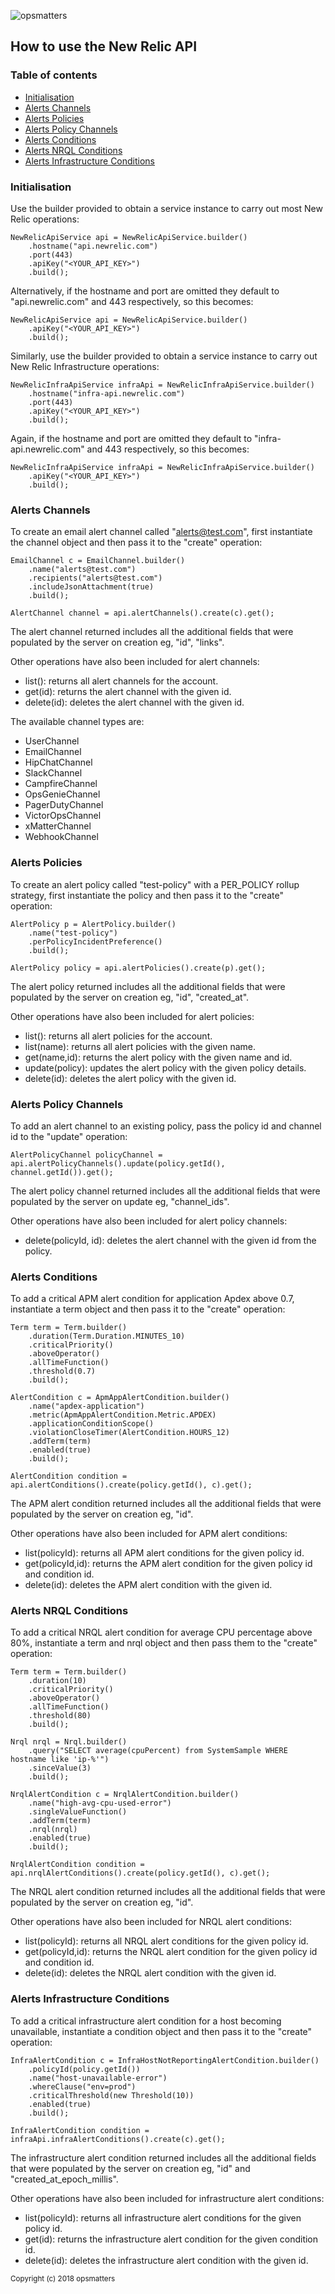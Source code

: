 ![opsmatters](https://i.imgur.com/VoLABc1.png)

## How to use the New Relic API
### Table of contents

- [Initialisation](#initialisation)
- [Alerts Channels](#alerts-channels)
- [Alerts Policies](#alerts-policies)
- [Alerts Policy Channels](#alerts-policy-channels)
- [Alerts Conditions](#alerts-conditions)
- [Alerts NRQL Conditions](#alerts-nrql-conditions)
- [Alerts Infrastructure Conditions](#alerts-infrastructure-conditions)

### Initialisation

Use the builder provided to obtain a service instance to carry out most New Relic operations:
```
NewRelicApiService api = NewRelicApiService.builder()
    .hostname("api.newrelic.com")
    .port(443)
    .apiKey("<YOUR_API_KEY>")
    .build();
```
Alternatively, if the hostname and port are omitted they default to "api.newrelic.com" and 443 respectively, so this becomes:
```
NewRelicApiService api = NewRelicApiService.builder()
    .apiKey("<YOUR_API_KEY>")
    .build();
```

Similarly, use the builder provided to obtain a service instance to carry out New Relic Infrastructure operations:
```
NewRelicInfraApiService infraApi = NewRelicInfraApiService.builder()
    .hostname("infra-api.newrelic.com")
    .port(443)
    .apiKey("<YOUR_API_KEY>")
    .build();
```
Again, if the hostname and port are omitted they default to "infra-api.newrelic.com" and 443 respectively, so this becomes:
```
NewRelicInfraApiService infraApi = NewRelicInfraApiService.builder()
    .apiKey("<YOUR_API_KEY>")
    .build();
```

### Alerts Channels
To create an email alert channel called "alerts@test.com", first instantiate the channel object and then pass it to the "create" operation:
```
EmailChannel c = EmailChannel.builder()
    .name("alerts@test.com")
    .recipients("alerts@test.com")
    .includeJsonAttachment(true)
    .build();

AlertChannel channel = api.alertChannels().create(c).get();
```
The alert channel returned includes all the additional fields that were populated by the server on creation eg, "id", "links".

Other operations have also been included for alert channels:
* list(): returns all alert channels for the account.
* get(id): returns the alert channel with the given id.
* delete(id): deletes the alert channel with the given id.

The available channel types are:
* UserChannel
* EmailChannel
* HipChatChannel
* SlackChannel
* CampfireChannel
* OpsGenieChannel
* PagerDutyChannel
* VictorOpsChannel
* xMatterChannel
* WebhookChannel

### Alerts Policies
To create an alert policy called "test-policy" with a PER_POLICY rollup strategy, first instantiate the policy and then pass it to the "create" operation:
```
AlertPolicy p = AlertPolicy.builder()
    .name("test-policy")
    .perPolicyIncidentPreference()
    .build();

AlertPolicy policy = api.alertPolicies().create(p).get();
```
The alert policy returned includes all the additional fields that were populated by the server on creation eg, "id", "created_at".

Other operations have also been included for alert policies:
* list(): returns all alert policies for the account.
* list(name): returns all alert policies with the given name.
* get(name,id): returns the alert policy with the given name and id.
* update(policy): updates the alert policy with the given policy details.
* delete(id): deletes the alert policy with the given id.

### Alerts Policy Channels
To add an alert channel to an existing policy, pass the policy id and channel id to the "update" operation:
```
AlertPolicyChannel policyChannel = api.alertPolicyChannels().update(policy.getId(), channel.getId()).get();
```
The alert policy channel returned includes all the additional fields that were populated by the server on update eg, "channel_ids".

Other operations have also been included for alert policy channels:
* delete(policyId, id): deletes the alert channel with the given id from the policy.

### Alerts Conditions
To add a critical APM alert condition for application Apdex above 0.7, instantiate a term object and then pass it to the "create" operation:
```
Term term = Term.builder()
    .duration(Term.Duration.MINUTES_10)
    .criticalPriority()
    .aboveOperator()
    .allTimeFunction()
    .threshold(0.7)
    .build();

AlertCondition c = ApmAppAlertCondition.builder()
    .name("apdex-application")
    .metric(ApmAppAlertCondition.Metric.APDEX)
    .applicationConditionScope()
    .violationCloseTimer(AlertCondition.HOURS_12)
    .addTerm(term)
    .enabled(true)
    .build();

AlertCondition condition = api.alertConditions().create(policy.getId(), c).get();
```
The APM alert condition returned includes all the additional fields that were populated by the server on creation eg, "id".

Other operations have also been included for APM alert conditions:
* list(policyId): returns all APM alert conditions for the given policy id.
* get(policyId,id): returns the APM alert condition for the given policy id and condition id.
* delete(id): deletes the APM alert condition with the given id.

### Alerts NRQL Conditions
To add a critical NRQL alert condition for average CPU percentage above 80%, instantiate a term and nrql object and then pass them to the "create" operation:
```
Term term = Term.builder()
    .duration(10)
    .criticalPriority()
    .aboveOperator()
    .allTimeFunction()
    .threshold(80)
    .build();

Nrql nrql = Nrql.builder()
    .query("SELECT average(cpuPercent) from SystemSample WHERE hostname like 'ip-%'")
    .sinceValue(3)
    .build();

NrqlAlertCondition c = NrqlAlertCondition.builder()
    .name("high-avg-cpu-used-error")
    .singleValueFunction()
    .addTerm(term)
    .nrql(nrql)
    .enabled(true)
    .build();

NrqlAlertCondition condition = api.nrqlAlertConditions().create(policy.getId(), c).get();
```
The NRQL alert condition returned includes all the additional fields that were populated by the server on creation eg, "id".

Other operations have also been included for NRQL alert conditions:
* list(policyId): returns all NRQL alert conditions for the given policy id.
* get(policyId,id): returns the NRQL alert condition for the given policy id and condition id.
* delete(id): deletes the NRQL alert condition with the given id.

### Alerts Infrastructure Conditions
To add a critical infrastructure alert condition for a host becoming unavailable, instantiate a condition object and then pass it to the "create" operation:
```
InfraAlertCondition c = InfraHostNotReportingAlertCondition.builder()
    .policyId(policy.getId())
    .name("host-unavailable-error")
    .whereClause("env=prod")
    .criticalThreshold(new Threshold(10))
    .enabled(true)
    .build();

InfraAlertCondition condition = infraApi.infraAlertConditions().create(c).get();
```
The infrastructure alert condition returned includes all the additional fields that were populated by the server on creation eg, "id" and "created_at_epoch_millis".

Other operations have also been included for infrastructure alert conditions:
* list(policyId): returns all infrastructure alert conditions for the given policy id.
* get(id): returns the infrastructure alert condition for the given condition id.
* delete(id): deletes the infrastructure alert condition with the given id.

<sub>Copyright (c) 2018 opsmatters</sub>